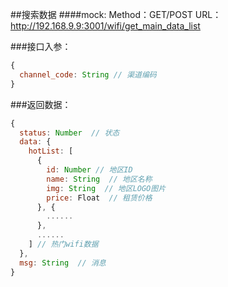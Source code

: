 ##搜索数据
####mock:
Method：GET/POST
URL：<http://192.168.9.9:3001/wifi/get_main_data_list>

###接口入参：
```javascript
{
  channel_code: String // 渠道编码
}
```

###返回数据：
```javascript
{
  status: Number  // 状态
  data: {
    hotList: [
      {
        id: Number // 地区ID
        name: String  // 地区名称
        img: String  // 地区LOGO图片
        price: Float  // 租赁价格
      }, {
        ......
      },
      ......
    ] // 热门wifi数据
  },
  msg: String  // 消息
}
```
